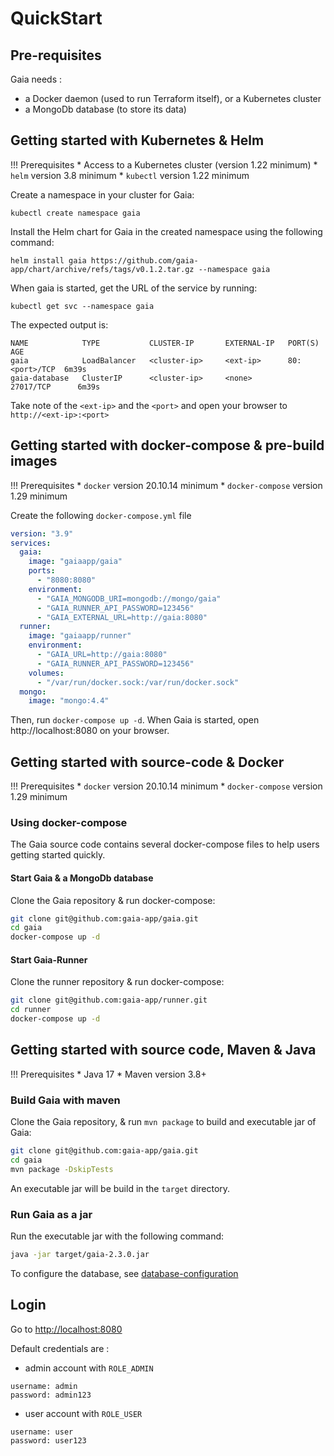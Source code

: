 # QuickStart

## Pre-requisites

Gaia needs : 

 * a Docker daemon (used to run Terraform itself), or a Kubernetes cluster
 * a MongoDb database (to store its data)

## Getting started with Kubernetes & Helm

!!! Prerequisites
    * Access to a Kubernetes cluster (version 1.22 minimum) 
    * `helm` version 3.8 minimum
    * `kubectl` version 1.22 minimum

Create a namespace in your cluster for Gaia:

```shell
kubectl create namespace gaia
```

Install the Helm chart for Gaia in the created namespace using the following command:

```shell
helm install gaia https://github.com/gaia-app/chart/archive/refs/tags/v0.1.2.tar.gz --namespace gaia
```

When gaia is started, get the URL of the service by running:

```shell
kubectl get svc --namespace gaia
```
The expected output is:
```text
NAME            TYPE           CLUSTER-IP       EXTERNAL-IP   PORT(S)        AGE
gaia            LoadBalancer   <cluster-ip>     <ext-ip>      80:<port>/TCP  6m39s
gaia-database   ClusterIP      <cluster-ip>     <none>        27017/TCP      6m39s
```
Take note of the `<ext-ip>` and the `<port>` and open your browser to `http://<ext-ip>:<port>`

## Getting started with docker-compose & pre-build images

!!! Prerequisites
    * `docker` version 20.10.14 minimum
    * `docker-compose` version 1.29 minimum

Create the following `docker-compose.yml` file

```yaml
version: "3.9"
services:
  gaia:
    image: "gaiaapp/gaia"
    ports: 
      - "8080:8080"
    environment:
      - "GAIA_MONGODB_URI=mongodb://mongo/gaia"
      - "GAIA_RUNNER_API_PASSWORD=123456"
      - "GAIA_EXTERNAL_URL=http://gaia:8080"
  runner:
    image: "gaiaapp/runner"
    environment:
      - "GAIA_URL=http://gaia:8080"
      - "GAIA_RUNNER_API_PASSWORD=123456"
    volumes:
      - "/var/run/docker.sock:/var/run/docker.sock"
  mongo:
    image: "mongo:4.4"
```

Then, run `docker-compose up -d`.
When Gaia is started, open http://localhost:8080 on your browser.

## Getting started with source-code & Docker

!!! Prerequisites
    * `docker` version 20.10.14 minimum
    * `docker-compose` version 1.29 minimum

### Using docker-compose

The Gaia source code contains several docker-compose files to help users getting started quickly.

#### Start Gaia & a MongoDb database

Clone the Gaia repository & run docker-compose: 

```bash
git clone git@github.com:gaia-app/gaia.git
cd gaia
docker-compose up -d
```

#### Start Gaia-Runner

Clone the runner repository & run docker-compose: 

```bash
git clone git@github.com:gaia-app/runner.git
cd runner
docker-compose up -d
```

## Getting started with source code, Maven & Java

!!! Prerequisites
    * Java 17
    * Maven version 3.8+

### Build Gaia with maven

Clone the Gaia repository, & run `mvn package` to build and executable jar of Gaia:

```bash
git clone git@github.com:gaia-app/gaia.git
cd gaia
mvn package -DskipTests
```

An executable jar will be build in the `target` directory.

### Run Gaia as a jar

Run the executable jar with the following command:

```bash
java -jar target/gaia-2.3.0.jar
```

To configure the database, see [database-configuration](/configuration/database-configuration/#jar)


## Login

Go to [http://localhost:8080](http://localhost:8080)

Default credentials are :

 * admin account with `ROLE_ADMIN`

```
username: admin
password: admin123
```

 * user account with `ROLE_USER`

```
username: user
password: user123
```
